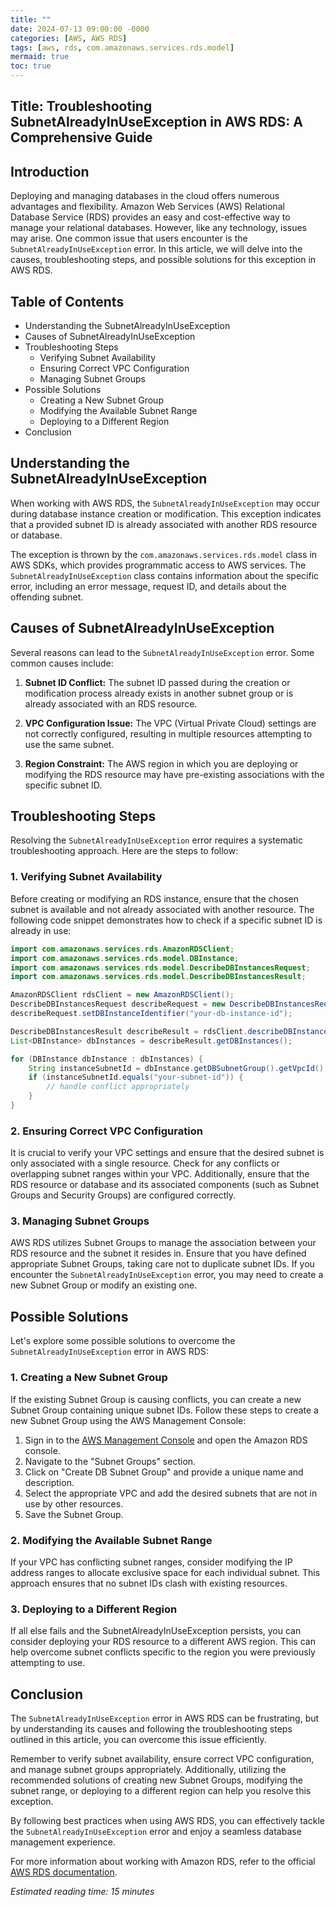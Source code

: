 ```yaml
---
title: ""
date: 2024-07-13 09:00:00 -0000
categories: [AWS, AWS RDS]
tags: [aws, rds, com.amazonaws.services.rds.model]
mermaid: true
toc: true
---
```


## Title: Troubleshooting SubnetAlreadyInUseException in AWS RDS: A Comprehensive Guide

## Introduction
Deploying and managing databases in the cloud offers numerous advantages and flexibility. Amazon Web Services (AWS) Relational Database Service (RDS) provides an easy and cost-effective way to manage your relational databases. However, like any technology, issues may arise. One common issue that users encounter is the `SubnetAlreadyInUseException` error. In this article, we will delve into the causes, troubleshooting steps, and possible solutions for this exception in AWS RDS.

## Table of Contents
- Understanding the SubnetAlreadyInUseException
- Causes of SubnetAlreadyInUseException
- Troubleshooting Steps
  - Verifying Subnet Availability
  - Ensuring Correct VPC Configuration
  - Managing Subnet Groups
- Possible Solutions
  - Creating a New Subnet Group
  - Modifying the Available Subnet Range
  - Deploying to a Different Region
- Conclusion

## Understanding the SubnetAlreadyInUseException
When working with AWS RDS, the `SubnetAlreadyInUseException` may occur during database instance creation or modification. This exception indicates that a provided subnet ID is already associated with another RDS resource or database.

The exception is thrown by the `com.amazonaws.services.rds.model` class in AWS SDKs, which provides programmatic access to AWS services. The `SubnetAlreadyInUseException` class contains information about the specific error, including an error message, request ID, and details about the offending subnet.

## Causes of SubnetAlreadyInUseException
Several reasons can lead to the `SubnetAlreadyInUseException` error. Some common causes include:

1. **Subnet ID Conflict:** The subnet ID passed during the creation or modification process already exists in another subnet group or is already associated with an RDS resource.

2. **VPC Configuration Issue:** The VPC (Virtual Private Cloud) settings are not correctly configured, resulting in multiple resources attempting to use the same subnet.

3. **Region Constraint:** The AWS region in which you are deploying or modifying the RDS resource may have pre-existing associations with the specific subnet ID.

## Troubleshooting Steps
Resolving the `SubnetAlreadyInUseException` error requires a systematic troubleshooting approach. Here are the steps to follow:

### 1. Verifying Subnet Availability
Before creating or modifying an RDS instance, ensure that the chosen subnet is available and not already associated with another resource. The following code snippet demonstrates how to check if a specific subnet ID is already in use:

```java
import com.amazonaws.services.rds.AmazonRDSClient;
import com.amazonaws.services.rds.model.DBInstance;
import com.amazonaws.services.rds.model.DescribeDBInstancesRequest;
import com.amazonaws.services.rds.model.DescribeDBInstancesResult;

AmazonRDSClient rdsClient = new AmazonRDSClient();
DescribeDBInstancesRequest describeRequest = new DescribeDBInstancesRequest();
describeRequest.setDBInstanceIdentifier("your-db-instance-id");

DescribeDBInstancesResult describeResult = rdsClient.describeDBInstances(describeRequest);
List<DBInstance> dbInstances = describeResult.getDBInstances();

for (DBInstance dbInstance : dbInstances) {
    String instanceSubnetId = dbInstance.getDBSubnetGroup().getVpcId();
    if (instanceSubnetId.equals("your-subnet-id")) {
        // handle conflict appropriately
    }
}
```

### 2. Ensuring Correct VPC Configuration
It is crucial to verify your VPC settings and ensure that the desired subnet is only associated with a single resource. Check for any conflicts or overlapping subnet ranges within your VPC. Additionally, ensure that the RDS resource or database and its associated components (such as Subnet Groups and Security Groups) are configured correctly.

### 3. Managing Subnet Groups
AWS RDS utilizes Subnet Groups to manage the association between your RDS resource and the subnet it resides in. Ensure that you have defined appropriate Subnet Groups, taking care not to duplicate subnet IDs. If you encounter the `SubnetAlreadyInUseException` error, you may need to create a new Subnet Group or modify an existing one.

## Possible Solutions
Let's explore some possible solutions to overcome the `SubnetAlreadyInUseException` error in AWS RDS:

### 1. Creating a New Subnet Group
If the existing Subnet Group is causing conflicts, you can create a new Subnet Group containing unique subnet IDs. Follow these steps to create a new Subnet Group using the AWS Management Console:
1. Sign in to the [AWS Management Console](https://console.aws.amazon.com/) and open the Amazon RDS console.
2. Navigate to the "Subnet Groups" section.
3. Click on "Create DB Subnet Group" and provide a unique name and description.
4. Select the appropriate VPC and add the desired subnets that are not in use by other resources.
5. Save the Subnet Group.

### 2. Modifying the Available Subnet Range
If your VPC has conflicting subnet ranges, consider modifying the IP address ranges to allocate exclusive space for each individual subnet. This approach ensures that no subnet IDs clash with existing resources.

### 3. Deploying to a Different Region
If all else fails and the SubnetAlreadyInUseException persists, you can consider deploying your RDS resource to a different AWS region. This can help overcome subnet conflicts specific to the region you were previously attempting to use.

## Conclusion
The `SubnetAlreadyInUseException` error in AWS RDS can be frustrating, but by understanding its causes and following the troubleshooting steps outlined in this article, you can overcome this issue efficiently.

Remember to verify subnet availability, ensure correct VPC configuration, and manage subnet groups appropriately. Additionally, utilizing the recommended solutions of creating new Subnet Groups, modifying the subnet range, or deploying to a different region can help you resolve this exception.

By following best practices when using AWS RDS, you can effectively tackle the `SubnetAlreadyInUseException` error and enjoy a seamless database management experience.

For more information about working with Amazon RDS, refer to the official [AWS RDS documentation](https://docs.aws.amazon.com/rds/).

*Estimated reading time: 15 minutes*